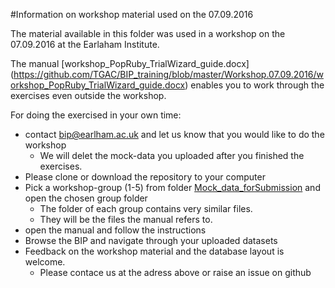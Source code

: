 #Information on workshop material used on the 07.09.2016

The material available in this folder was used in a workshop on the 07.09.2016 at the Earlaham Institute.

The manual [workshop_PopRuby_TrialWizard_guide.docx] (https://github.com/TGAC/BIP_training/blob/master/Workshop.07.09.2016/workshop_PopRuby_TrialWizard_guide.docx)
enables you to work through the exercises even outside the workshop. 

For doing the exercised in your own time:
* contact <a href="mailto:bip@earlham.ac.uk">bip@earlham.ac.uk</a> and let us know that you would like to do the workshop
  * We will delet the mock-data you uploaded after you finished the exercises.
* Please clone or download the repository to your computer
* Pick a workshop-group (1-5) from folder [Mock_data_forSubmission](https://github.com/TGAC/BIP_training/tree/master/Workshop.07.09.2016/Mock_data_forSubmission) and open the chosen group folder
  * The folder of each group contains very similar files. 
  * They will be the files the manual refers to.
* open the manual and follow the instructions
* Browse the BIP and navigate through your uploaded datasets
* Feedback on the workshop material and the database layout is welcome.
  * Please contace us at the adress above or raise an issue on github
